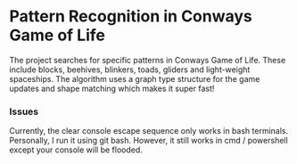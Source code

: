 # Pattern Recognition in Conways Game of Life
The project searches for specific patterns in Conways Game of Life.
These include blocks, beehives, blinkers, toads, gliders and light-weight spaceships.
The algorithm uses a graph type structure for the game updates and shape matching which makes it super fast!

### Issues
Currently, the clear console escape sequence only works in bash terminals. Personally, I run it using git bash. However,
it still works in cmd / powershell except your console will be flooded.
